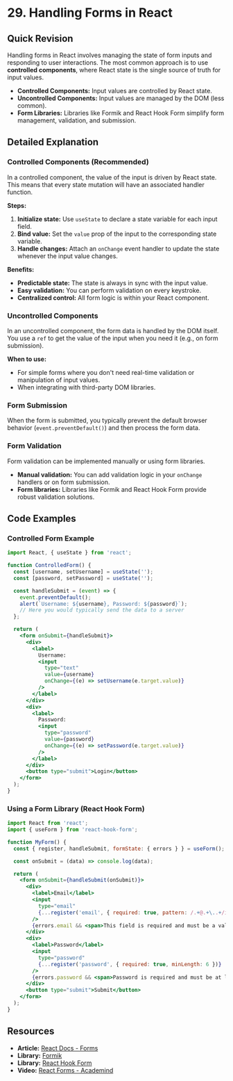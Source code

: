 
# 29. Handling Forms in React

## Quick Revision

Handling forms in React involves managing the state of form inputs and responding to user interactions. The most common approach is to use **controlled components**, where React state is the single source of truth for input values.

*   **Controlled Components:** Input values are controlled by React state.
*   **Uncontrolled Components:** Input values are managed by the DOM (less common).
*   **Form Libraries:** Libraries like Formik and React Hook Form simplify form management, validation, and submission.

## Detailed Explanation

### Controlled Components (Recommended)

In a controlled component, the value of the input is driven by React state. This means that every state mutation will have an associated handler function.

**Steps:**

1.  **Initialize state:** Use `useState` to declare a state variable for each input field.
2.  **Bind value:** Set the `value` prop of the input to the corresponding state variable.
3.  **Handle changes:** Attach an `onChange` event handler to update the state whenever the input value changes.

**Benefits:**

*   **Predictable state:** The state is always in sync with the input value.
*   **Easy validation:** You can perform validation on every keystroke.
*   **Centralized control:** All form logic is within your React component.

### Uncontrolled Components

In an uncontrolled component, the form data is handled by the DOM itself. You use a `ref` to get the value of the input when you need it (e.g., on form submission).

**When to use:**

*   For simple forms where you don't need real-time validation or manipulation of input values.
*   When integrating with third-party DOM libraries.

### Form Submission

When the form is submitted, you typically prevent the default browser behavior (`event.preventDefault()`) and then process the form data.

### Form Validation

Form validation can be implemented manually or using form libraries.

*   **Manual validation:** You can add validation logic in your `onChange` handlers or on form submission.
*   **Form libraries:** Libraries like Formik and React Hook Form provide robust validation solutions.

## Code Examples

### Controlled Form Example

```jsx
import React, { useState } from 'react';

function ControlledForm() {
  const [username, setUsername] = useState('');
  const [password, setPassword] = useState('');

  const handleSubmit = (event) => {
    event.preventDefault();
    alert(`Username: ${username}, Password: ${password}`);
    // Here you would typically send the data to a server
  };

  return (
    <form onSubmit={handleSubmit}>
      <div>
        <label>
          Username:
          <input
            type="text"
            value={username}
            onChange={(e) => setUsername(e.target.value)}
          />
        </label>
      </div>
      <div>
        <label>
          Password:
          <input
            type="password"
            value={password}
            onChange={(e) => setPassword(e.target.value)}
          />
        </label>
      </div>
      <button type="submit">Login</button>
    </form>
  );
}
```

### Using a Form Library (React Hook Form)

```jsx
import React from 'react';
import { useForm } from 'react-hook-form';

function MyForm() {
  const { register, handleSubmit, formState: { errors } } = useForm();

  const onSubmit = (data) => console.log(data);

  return (
    <form onSubmit={handleSubmit(onSubmit)}>
      <div>
        <label>Email</label>
        <input
          type="email"
          {...register('email', { required: true, pattern: /.+@.+\..+/i })}
        />
        {errors.email && <span>This field is required and must be a valid email</span>}
      </div>
      <div>
        <label>Password</label>
        <input
          type="password"
          {...register('password', { required: true, minLength: 6 })}
        />
        {errors.password && <span>Password is required and must be at least 6 characters</span>}
      </div>
      <button type="submit">Submit</button>
    </form>
  );
}
```

## Resources

*   **Article:** [React Docs - Forms](https://reactjs.org/docs/forms.html)
*   **Library:** [Formik](https://formik.org/)
*   **Library:** [React Hook Form](https://react-hook-form.com/)
*   **Video:** [React Forms - Academind](https://www.youtube.com/watch?v=Q_f0y-g-200)
